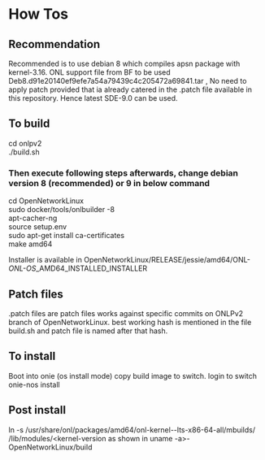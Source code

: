 # How Tos

## Recommendation  

Recommended is to use debian 8 which compiles apsn package with kernel-3.16.
ONL support file from BF to be used Deb8.d91e20140ef9efe7a54a79439c4c205472a69841.tar , No need to apply patch provided that ia already catered in the .patch file available in this repository.
Hence latest SDE-9.0 can be used.

## To build

cd onlpv2  
./build.sh  

### Then execute following steps afterwards, change debian version 8 (recommended) or 9 in below command  

cd OpenNetworkLinux  
sudo docker/tools/onlbuilder -8  
apt-cacher-ng  
source setup.env  
sudo apt-get install ca-certificates  
make amd64  

Installer is available in OpenNetworkLinux/RELEASE/jessie/amd64/ONL-<branch>_ONL-OS_<build identifier>_AMD64_INSTALLED_INSTALLER

## Patch files

.patch files are patch files works against specific commits on ONLPv2 branch of OpenNetworkLinux.
best working hash is mentioned in the file build.sh and patch file is named after that hash.

## To install

Boot into onie (os install mode)
copy build image to switch.
login to switch
onie-nos install <image name>

## Post install

ln -s /usr/share/onl/packages/amd64/onl-kernel-<kernel-version>-lts-x86-64-all/mbuilds/ /lib/modules/<kernel-version as shown in uname -a>-OpenNetworkLinux/build
